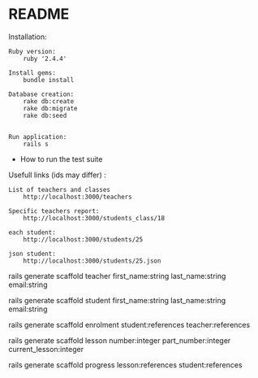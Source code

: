 # README

Installation:

    Ruby version:
        ruby '2.4.4'

    Install gems:
        bundle install

    Database creation:
        rake db:create
        rake db:migrate
        rake db:seed


    Run application:
        rails s

* How to run the test suite




Usefull links (ids may differ) :


    List of teachers and classes
        http://localhost:3000/teachers

    Specific teachers report:
        http://localhost:3000/students_class/18

    each student:
        http://localhost:3000/students/25

    json student:
        http://localhost:3000/students/25.json













rails generate scaffold teacher first_name:string last_name:string email:string

rails generate scaffold student first_name:string last_name:string email:string

rails generate scaffold enrolment student:references teacher:references


rails generate scaffold lesson number:integer part_number:integer current_lesson:integer

rails generate scaffold progress lesson:references student:references




















